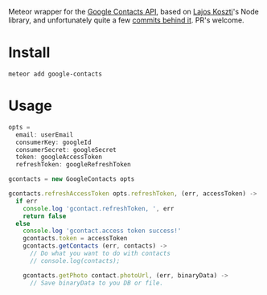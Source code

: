 Meteor wrapper for the [Google Contacts API](https://developers.google.com/google-apps/contacts),
based on [Lajos Koszti](https://github.com/Ajnasz/Google-Contacts)'s Node library, and unfortunately quite a few [commits behind it](https://github.com/iyou/Meteor-Google-Contacts/pull/1). PR's welcome.

# Install

    meteor add google-contacts

# Usage

```javascript
opts =
  email: userEmail
  consumerKey: googleId
  consumerSecret: googleSecret
  token: googleAccessToken
  refreshToken: googleRefreshToken

gcontacts = new GoogleContacts opts

gcontacts.refreshAccessToken opts.refreshToken, (err, accessToken) ->
  if err
    console.log 'gcontact.refreshToken, ', err
    return false
  else
    console.log 'gcontact.access token success!'
    gcontacts.token = accessToken
    gcontacts.getContacts (err, contacts) ->
      // Do what you want to do with contacts
      // console.log(contacts);

    gcontacts.getPhoto contact.photoUrl, (err, binaryData) ->
      // Save binaryData to you DB or file.
```
